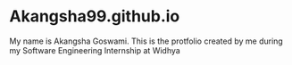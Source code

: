 # Akangsha99.github.io
My name is Akangsha Goswami. This is the protfolio created by me during my Software Engineering Internship at Widhya

